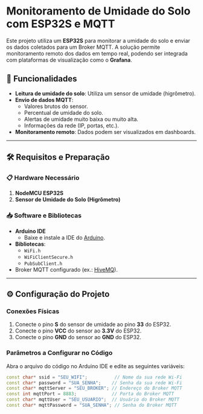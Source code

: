 # Monitoramento de Umidade do Solo com ESP32S e MQTT

Este projeto utiliza um **ESP32S** para monitorar a umidade do solo e enviar os dados coletados para um Broker MQTT. A solução permite monitoramento remoto dos dados em tempo real, podendo ser integrada com plataformas de visualização como o **Grafana**.

## 🚀 Funcionalidades
- **Leitura de umidade do solo**: Utiliza um sensor de umidade (higrômetro).
- **Envio de dados MQTT**:
  - Valores brutos do sensor.
  - Percentual de umidade do solo.
  - Alertas de umidade muito baixa ou muito alta.
  - Informações da rede (IP, portas, etc.).
- **Monitoramento remoto**: Dados podem ser visualizados em dashboards.

---

## 🛠️ Requisitos e Preparação

### 📋 Hardware Necessário
1. **NodeMCU ESP32S**
2. **Sensor de Umidade do Solo (Higrômetro)**

### 📥 Software e Bibliotecas
- **Arduino IDE**
  - Baixe e instale a IDE do [Arduino](https://www.arduino.cc/en/software).
- **Bibliotecas**:
  - `WiFi.h`
  - `WiFiClientSecure.h`
  - `PubSubClient.h`
- Broker MQTT configurado (ex.: [HiveMQ](https://www.hivemq.com)).

---

## ⚙️ Configuração do Projeto

### Conexões Físicas
1. Conecte o pino **S** do sensor de umidade ao pino **33** do ESP32.
2. Conecte o pino **VCC** do sensor ao **3.3V** do ESP32.
3. Conecte o pino **GND** do sensor ao **GND** do ESP32.

### Parâmetros a Configurar no Código
Abra o arquivo do código no Arduino IDE e edite as seguintes variáveis:
```cpp
const char* ssid = "SEU_WIFI";          // Nome da sua rede Wi-Fi
const char* password = "SUA_SENHA";    // Senha da sua rede Wi-Fi
const char* mqttServer = "SEU_BROKER"; // Endereço do Broker MQTT
const int mqttPort = 8883;             // Porta do Broker MQTT
const char* mqttUser = "SEU_USUARIO";  // Usuário do Broker MQTT
const char* mqttPassword = "SUA_SENHA"; // Senha do Broker MQTT
